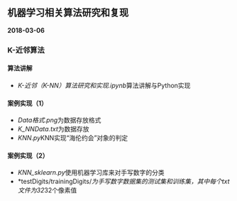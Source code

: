 ## 机器学习相关算法研究和复现
**2018-03-06**
### K-近邻算法
 #### 算法讲解
 - *K-近邻（K-NN）算法研究和实现.ipynb*算法讲解与Python实现
 #### 案例实现（1）
 - *Data格式.png*为数据存放格式
 - *K_NNData.txt*为数据存放
 - *KNN.py*KNN实现“海伦约会”对象的判定
 #### 案例实现（2）
 - *KNN_sklearn.py*使用机器学习库来对手写数字的分类
 - *testDigits/trainingDigits/*为手写数字数据集的测试集和训练集，其中每个txt文件为32*32个像素值
 
